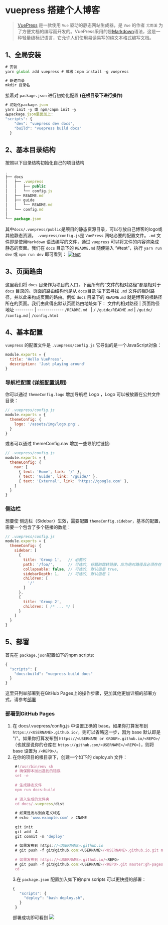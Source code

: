 # vuepress 搭建个人博客
> [VuePress](https://www.vuepress.cn/) 是一款使用 `Vue` 驱动的静态网站生成器，是 `Vue` 的作者 `尤雨溪` 为了方便文档的编写而开发的。VuePress采用的是[Markdown](https://zh.mweb.im/markdown-syntax-guide-full-version-zh.html)语法，这是一种轻量级标记语言，它允许人们使用易读易写的纯文本格式编写文档。
## 1、全局安装

``` js
# 安装
yarn global add vuepress # 或者：npm install -g vuepress

# 新建目录
mkdir 目录名

```
接着对 `package.json` 进行初始化配置 **(在根目录下进行操作)**
``` js
# 初始化package.json
yarn init -y 或 npm/cnpm init -y
在package.json里面加上:
"scripts": {
    "dev": "vuepress dev docs",
    "build": "vuepress build docs"
  }

```
## 2、基本目录结构
按照以下目录结构初始化自己的项目结构

``` js
.
├── docs
│   ├── .vuepress
│   │   ├── public
│   │   └── config.js
│   ├── README.md
│   ├── guide
│   │   └── README.md
│   └── config.md
│ 
└── package.json
```
其中`docs/.vuepress/public`是项目的静态资源目录，可以存放自己博客的logo或其他静态资源。 `.vuepress/config.js`是 `VuePress` 网站必要的配置文件。`.md` 文件即是使用`Markdown` 语法编写的文件，通过 `vuepress` 可以将文件的内容渲染成静态的页面。我们在 `docs` 目录下的 `README.md` 随便输入 “#test”，执行 `yarn run dev` 或 `npm run dev` 即可看到：
<a data-fancybox title="test" href="http://static.shengyc.com/1593442242176.png">![test](http://static.shengyc.com/1593442242176.png)</a>

## 3、页面路由
这里我们将 `docs` 目录作为项目的入口，下面所有的“文件的相对路径”都是相对于 `docs` 目录的。页面的路由结构也是从 `docs`目录 往下去寻找 `.md` 文件的相对路径，并以此来构成页面的路由。例如 `docs` 目录下的 `README.md` 就是博客的根路径所在的页面。我们由此得出默认页面路由地址如下：
文件的相对路径 | 页面路径地址
--------- | -------------
`/README.md	` | `/`
`/guide/README.md` | `/guide/`
`/config.md` | `/config.html`
##  4、基本配置
`vuepress` 的配置文件是 `.vuepress/config.js` 它导出的是一个JavaScript对象：

``` js
module.exports = {
  title: 'Hello VuePress',
  description: 'Just playing around'
}
```
### 导航栏配置 ([详细配置说明](https://www.vuepress.cn/theme/default-theme-config.html#%E9%A6%96%E9%A1%B5ÏÏ))
你可以通过 `themeConfig.logo` 增加导航栏 Logo ，Logo 可以被放置在公共文件目录：

``` js
// .vuepress/config.js
module.exports = {
  themeConfig: {
    logo: '/assets/img/logo.png',
  }
}
```
或者可以通过 themeConfig.nav 增加一些导航栏链接:


``` js
// .vuepress/config.js
module.exports = {
  themeConfig: {
    nav: [
      { text: 'Home', link: '/' },
      { text: 'Guide', link: '/guide/' },
      { text: 'External', link: 'https://google.com' },
    ]
  }
}
```
### 侧边栏
想要使 侧边栏（Sidebar）生效，需要配置 `themeConfig.sidebar`，基本的配置，需要一个包含了多个链接的数组：

``` js
// .vuepress/config.js
module.exports = {
  themeConfig: {
    sidebar: [
      {
        title: 'Group 1',   // 必要的
        path: '/foo/',      // 可选的, 标题的跳转链接，应为绝对路径且必须存在
        collapsable: false, // 可选的, 默认值是 true,
        sidebarDepth: 1,    // 可选的, 默认值是 1
        children: [
          '/'
        ]
      },
      {
        title: 'Group 2',
        children: [ /* ... */ ]
      }
    ]
  }
}
```
## 5、部署
首先在 `package.json`配置如下的npm scripts:
``` js
{
  "scripts": {
    "docs:build": "vuepress build docs"
  }
}
```
这里只列举部署到在GitHub Pages上的操作步骤，更加其他更加详细的部署方式，请参考[部署](https://www.vuepress.cn/guide/deploy.html)
### 部署到GitHub Pages
1. 在 docs/.vuepress/config.js 中设置正确的 base。如果你打算发布到 `https://<USERNAME>.github.io/`，则可以省略这一步，因为 base 默认即是 "/"。如果你打算发布到 `https://<USERNAME or GROUP>.github.io/<REPO>/`（也就是说你的仓库在 `https://github.com/<USERNAME>/<REPO>`），则将 base 设置为 `/<REPO>/`。
2. 在你的项目的根目录下，创建一个如下的 deploy.sh 文件：
   ``` js
    #!/usr/bin/env sh
    # 确保脚本抛出遇到的错误
    set -e
    
    # 生成静态文件
    npm run docs:build
    
    # 进入生成的文件夹
    cd docs/.vuepress/dist
    
    # 如果是发布到自定义域名
    # echo 'www.example.com' > CNAME
    
    git init
    git add -A
    git commit -m 'deploy'
    
    # 如果发布到 https://<USERNAME>.github.io
    # git push -f git@github.com:<USERNAME>/<USERNAME>.github.io.git master
    
    # 如果发布到 https://<USERNAME>.github.io/<REPO>
    # git push -f git@github.com:<USERNAME>/<REPO>.git master:gh-pages
    cd -
   ```
   3.在 `package.json` 配置加入如下的npm scripts 可以更快捷的部署：
   ``` js
   {
      "scripts": {
        "deploy": "bash deploy.sh",
      }
    }
   ```
   部署成功即可看到
   ![](http://static.shengyc.com/1594952587435.png)

